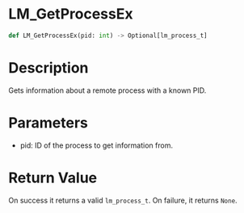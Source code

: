 # LM_GetProcessEx

```python
def LM_GetProcessEx(pid: int) -> Optional[lm_process_t]
```

# Description

Gets information about a remote process with a known PID.

# Parameters

- pid: ID of the process to get information from.

# Return Value

On success it returns a valid `lm_process_t`. On failure, it returns `None`.

